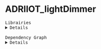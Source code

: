 # ADRIIOT_lightDimmer

<pre>
Librairies
<details>
ADRIIOT_lightDimmer             = https://github.com/AdriLighting/ADRIIOT_lightDimmer
ArduinoJson                     = https://github.com/bblanchon/ArduinoJson
</details>
Dependency Graph
<details>
|-- [ADRIIOT_lightDimmer] 1.0.0
|   |-- [ArduinoJson] 6.17.1</details>
</pre>

